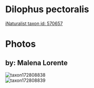 
Dilophus pectoralis
===================
  
[iNaturalist taxon id: 570657](https://www.inaturalist.org/taxa/570657)
# Photos

## by: Malena Lorente
  
![taxon172808838](https://inaturalist-open-data.s3.amazonaws.com/photos/185219591/medium.jpeg)  
![taxon172808839](https://inaturalist-open-data.s3.amazonaws.com/photos/185219602/medium.jpeg)